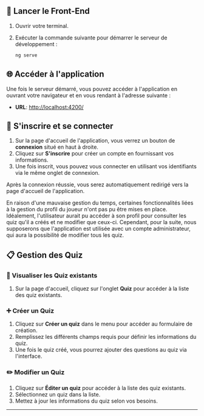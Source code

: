 ## 🚀 Lancer le Front-End

1. Ouvrir votre terminal.
2. Exécuter la commande suivante pour démarrer le serveur de développement :

   ```bash
   ng serve
   ```

## 🌐 Accéder à l'application

Une fois le serveur démarré, vous pouvez accéder à l'application en ouvrant votre navigateur et en vous rendant à l'adresse suivante :

- **URL**: [http://localhost:4200/](http://localhost:4200/)

## 🔑 S'inscrire et se connecter

1. Sur la page d'accueil de l'application, vous verrez un bouton de **connexion** situé en haut à droite.
2. Cliquez sur **S'inscrire** pour créer un compte en fournissant vos informations.
3. Une fois inscrit, vous pouvez vous connecter en utilisant vos identifiants via le même onglet de connexion.

Après la connexion réussie, vous serez automatiquement redirigé vers la page d'accueil de l'application.

En raison d'une mauvaise gestion du temps, certaines fonctionnalités liées à la gestion du profil du joueur n'ont pas pu être mises en place. Idéalement, l'utilisateur aurait pu accéder à son profil pour consulter les quiz qu'il a créés et ne modifier que ceux-ci. Cependant, pour la suite, nous supposerons que l'application est utilisée avec un compte administrateur, qui aura la possibilité de modifier tous les quiz.

## 📋 Gestion des Quiz

### 🧐 Visualiser les Quiz existants

1. Sur la page d'accueil, cliquez sur l'onglet **Quiz** pour accéder à la liste des quiz existants.

### ➕ Créer un Quiz

1. Cliquez sur **Créer un quiz** dans le menu pour accéder au formulaire de création.
2. Remplissez les différents champs requis pour définir les informations du quiz.
3. Une fois le quiz créé, vous pourrez ajouter des questions au quiz via l'interface.

### ✏️ Modifier un Quiz

1. Cliquez sur **Éditer un quiz** pour accéder à la liste des quiz existants.
2. Sélectionnez un quiz dans la liste.
3. Mettez à jour les informations du quiz selon vos besoins.

---
